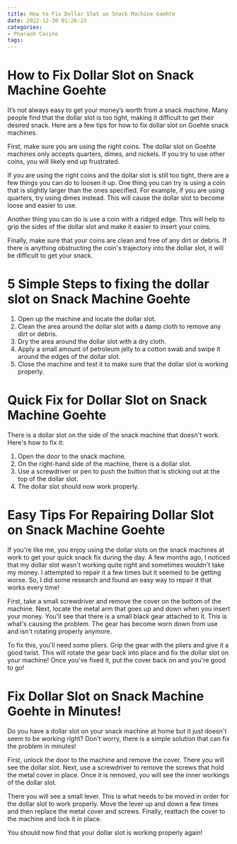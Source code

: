 ```yaml
---
title: How to Fix Dollar Slot on Snack Machine Goehte
date: 2022-12-30 01:26:23
categories:
- Pharaoh Casino
tags:
---
```



#  How to Fix Dollar Slot on Snack Machine Goehte

It’s not always easy to get your money’s worth from a snack machine. Many people find that the dollar slot is too tight, making it difficult to get their desired snack. Here are a few tips for how to fix dollar slot on Goehte snack machines.

First, make sure you are using the right coins. The dollar slot on Goehte machines only accepts quarters, dimes, and nickels. If you try to use other coins, you will likely end up frustrated.

If you are using the right coins and the dollar slot is still too tight, there are a few things you can do to loosen it up. One thing you can try is using a coin that is slightly larger than the ones specified. For example, if you are using quarters, try using dimes instead. This will cause the dollar slot to become loose and easier to use.

Another thing you can do is use a coin with a ridged edge. This will help to grip the sides of the dollar slot and make it easier to insert your coins.

Finally, make sure that your coins are clean and free of any dirt or debris. If there is anything obstructing the coin's trajectory into the dollar slot, it will be difficult to get your snack.

#  5 Simple Steps to fixing the dollar slot on Snack Machine Goehte

1. Open up the machine and locate the dollar slot.
2. Clean the area around the dollar slot with a damp cloth to remove any dirt or debris.
3. Dry the area around the dollar slot with a dry cloth.
4. Apply a small amount of petroleum jelly to a cotton swab and swipe it around the edges of the dollar slot.
5. Close the machine and test it to make sure that the dollar slot is working properly.

#  Quick Fix for Dollar Slot on Snack Machine Goehte

There is a dollar slot on the side of the snack machine that doesn't work. Here's how to fix it:

1) Open the door to the snack machine.
2) On the right-hand side of the machine, there is a dollar slot.
3) Use a screwdriver or pen to push the button that is sticking out at the top of the dollar slot.
4) The dollar slot should now work properly.

#  Easy Tips For Repairing Dollar Slot on Snack Machine Goehte

If you're like me, you enjoy using the dollar slots on the snack machines at work to get your quick snack fix during the day. A few months ago, I noticed that my dollar slot wasn't working quite right and sometimes wouldn't take my money. I attempted to repair it a few times but it seemed to be getting worse. So, I did some research and found an easy way to repair it that works every time!

First, take a small screwdriver and remove the cover on the bottom of the machine. Next, locate the metal arm that goes up and down when you insert your money. You'll see that there is a small black gear attached to it. This is what's causing the problem. The gear has become worn down from use and isn't rotating properly anymore.

To fix this, you'll need some pliers. Grip the gear with the pliers and give it a good twist. This will rotate the gear back into place and fix the dollar slot on your machine! Once you've fixed it, put the cover back on and you're good to go!

#  Fix Dollar Slot on Snack Machine Goehte in Minutes!

Do you have a dollar slot on your snack machine at home but it just doesn't seem to be working right? Don't worry, there is a simple solution that can fix the problem in minutes!

First, unlock the door to the machine and remove the cover. There you will see the dollar slot. Next, use a screwdriver to remove the screws that hold the metal cover in place. Once it is removed, you will see the inner workings of the dollar slot.

There you will see a small lever. This is what needs to be moved in order for the dollar slot to work properly. Move the lever up and down a few times and then replace the metal cover and screws. Finally, reattach the cover to the machine and lock it in place.

You should now find that your dollar slot is working properly again!